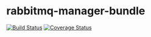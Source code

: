 # rabbitmq-manager-bundle
[![Build Status](https://travis-ci.org/MyOnlineStore/rabbitmq-manager-bundle.svg?branch=master)](https://travis-ci.org/MyOnlineStore/rabbitmq-manager-bundle)
[![Coverage Status](https://coveralls.io/repos/github/MyOnlineStore/rabbitmq-manager-bundle/badge.svg?branch=master)](https://coveralls.io/github/MyOnlineStore/rabbitmq-manager-bundle?branch=master)
